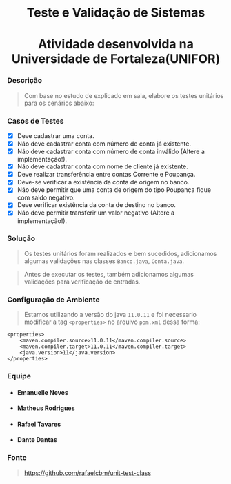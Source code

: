 <h1 align="center"> Teste e Validação de Sistemas </h1>

<h1 align="center"> Atividade desenvolvida na Universidade de Fortaleza(UNIFOR) </h1>

### Descrição

> Com base no estudo de explicado em sala, elabore os testes unitários para os cenários abaixo:

### Casos de Testes

- [x] Deve cadastrar uma conta.
- [x] Não deve cadastrar conta com número de conta já existente.
- [x] Não deve cadastrar conta com número de conta inválido (Altere a implementação!).
- [x] Não deve cadastrar conta com nome de cliente já existente.
- [x] Deve realizar transferência entre contas Corrente e Poupança.
- [x] Deve-se verificar a existência da conta de origem no banco.
- [x] Não deve permitir que uma conta de origem do tipo Poupança fique com saldo negativo.
- [x] Deve verificar existência da conta de destino no banco.
- [x] Não deve permitir transferir um valor negativo (Altere a implementação!).

### Solução

> Os testes unitários foram realizados e bem sucedidos, adicionamos algumas validações nas classes `Banco.java`, `Conta.java`. 

> Antes de executar os testes, também adicionamos algumas validações para verificação de entradas.

### Configuração de Ambiente
> Estamos utilizando a versão do java  `11.0.11` e foi necessario modificar a tag `<properties>` no arquivo `pom.xml` dessa forma: 

```
<properties>
    <maven.compiler.source>11.0.11</maven.compiler.source>
    <maven.compiler.target>11.0.11</maven.compiler.target>
    <java.version>11</java.version>
</properties>
```

### Equipe

- #### Emanuelle Neves
- #### Matheus Rodrigues
- #### Rafael Tavares
- #### Dante Dantas

### Fonte
> https://github.com/rafaelcbm/unit-test-class